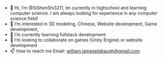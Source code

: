 - 👋 Hi, I’m @SiShenShi3211, Im currently in highschool and learning computer science. I am always looking for experience in any computer science field!
- 👀 I’m interested in 3D modeling, Chinese, Website development, Game development, 
- 🌱 I’m currently learning fullstack development
- 💞️ I’m looking to collaborate on games (Unity Engine) or website development
- 📫 How to reach me Email: william.jamesstobaugh@gmail.com

